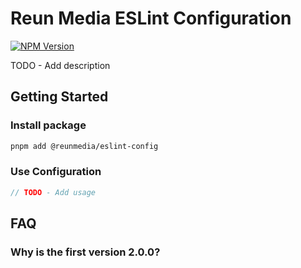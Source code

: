 # Reun Media ESLint Configuration

[![NPM Version](https://img.shields.io/npm/v/%40reunmedia%2Feslint-config)](https://www.npmjs.com/package/@reunmedia/eslint-config)

TODO - Add description

## Getting Started

### Install package

```sh
pnpm add @reunmedia/eslint-config
```

### Use Configuration

```mjs
// TODO - Add usage
```

## FAQ

### Why is the first version 2.0.0?

